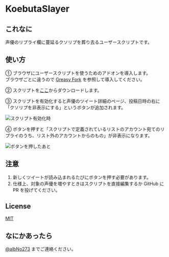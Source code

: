 # KoebutaSlayer
## これなに
声優のリプライ欄に蔓延るクソリプを葬り去るユーザースクリプトです。

## 使い方
① ブラウザにユーザースクリプトを使うためのアドオンを導入します。  
ブラウザごとに違うので [Greasy Fork](https://greasyfork.org/ja) を参照して導入してください。

② スクリプトを[ここ](https://greasyfork.org/ja/scripts/27681-koebutaslayer)からダウンロードします。

③ スクリプトを有効化すると声優のツイート詳細のページ、投稿日時の右に「クソリプを非表示にする」というボタンが追加されます。

![スクリプト有効化時](https://pbs.twimg.com/media/C5hagRSUwAAnAd1.jpg)

④ ボタンを押すと「スクリプトで定義されているリストのアカウント宛てのリプライのうち、リスト外のアカウントからのもの」が非表示になります。

![ボタンを押したあと](https://pbs.twimg.com/media/C5hbGjyU8AI9qyC.jpg)

## 注意
1. 新しくツイートが読み込まれるたびにボタンを押す必要があります。
2. 仕様上、対象の声優を増やすときはスクリプトを直接編集するか GitHub に PR を投げてください。

## License
[MIT](https://ja.osdn.net/projects/opensource/wiki/licenses%2FMIT_license)

## なにかあったら
[@albNo273](https://twitter.com/albNo273) までご連絡ください。